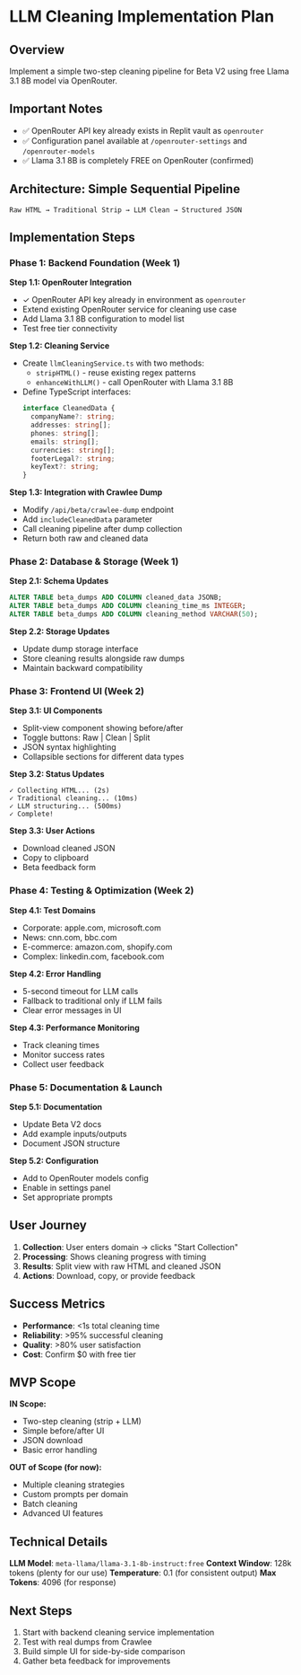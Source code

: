 # LLM Cleaning Implementation Plan

## Overview
Implement a simple two-step cleaning pipeline for Beta V2 using free Llama 3.1 8B model via OpenRouter.

## Important Notes
- ✅ OpenRouter API key already exists in Replit vault as `openrouter`
- ✅ Configuration panel available at `/openrouter-settings` and `/openrouter-models`
- ✅ Llama 3.1 8B is completely FREE on OpenRouter (confirmed)

## Architecture: Simple Sequential Pipeline
```
Raw HTML → Traditional Strip → LLM Clean → Structured JSON
```

## Implementation Steps

### Phase 1: Backend Foundation (Week 1)

**Step 1.1: OpenRouter Integration**
- ✓ OpenRouter API key already in environment as `openrouter`
- Extend existing OpenRouter service for cleaning use case
- Add Llama 3.1 8B configuration to model list
- Test free tier connectivity

**Step 1.2: Cleaning Service**
- Create `llmCleaningService.ts` with two methods:
  - `stripHTML()` - reuse existing regex patterns
  - `enhanceWithLLM()` - call OpenRouter with Llama 3.1 8B
- Define TypeScript interfaces:
  ```typescript
  interface CleanedData {
    companyName?: string;
    addresses: string[];
    phones: string[];
    emails: string[];
    currencies: string[];
    footerLegal?: string;
    keyText?: string;
  }
  ```

**Step 1.3: Integration with Crawlee Dump**
- Modify `/api/beta/crawlee-dump` endpoint
- Add `includeCleanedData` parameter
- Call cleaning pipeline after dump collection
- Return both raw and cleaned data

### Phase 2: Database & Storage (Week 1)

**Step 2.1: Schema Updates**
```sql
ALTER TABLE beta_dumps ADD COLUMN cleaned_data JSONB;
ALTER TABLE beta_dumps ADD COLUMN cleaning_time_ms INTEGER;
ALTER TABLE beta_dumps ADD COLUMN cleaning_method VARCHAR(50);
```

**Step 2.2: Storage Updates**
- Update dump storage interface
- Store cleaning results alongside raw dumps
- Maintain backward compatibility

### Phase 3: Frontend UI (Week 2)

**Step 3.1: UI Components**
- Split-view component showing before/after
- Toggle buttons: Raw | Clean | Split
- JSON syntax highlighting
- Collapsible sections for different data types

**Step 3.2: Status Updates**
```
✓ Collecting HTML... (2s)
✓ Traditional cleaning... (10ms)
✓ LLM structuring... (500ms)
✓ Complete!
```

**Step 3.3: User Actions**
- Download cleaned JSON
- Copy to clipboard
- Beta feedback form

### Phase 4: Testing & Optimization (Week 2)

**Step 4.1: Test Domains**
- Corporate: apple.com, microsoft.com
- News: cnn.com, bbc.com
- E-commerce: amazon.com, shopify.com
- Complex: linkedin.com, facebook.com

**Step 4.2: Error Handling**
- 5-second timeout for LLM calls
- Fallback to traditional only if LLM fails
- Clear error messages in UI

**Step 4.3: Performance Monitoring**
- Track cleaning times
- Monitor success rates
- Collect user feedback

### Phase 5: Documentation & Launch

**Step 5.1: Documentation**
- Update Beta V2 docs
- Add example inputs/outputs
- Document JSON structure

**Step 5.2: Configuration**
- Add to OpenRouter models config
- Enable in settings panel
- Set appropriate prompts

## User Journey

1. **Collection**: User enters domain → clicks "Start Collection"
2. **Processing**: Shows cleaning progress with timing
3. **Results**: Split view with raw HTML and cleaned JSON
4. **Actions**: Download, copy, or provide feedback

## Success Metrics

- **Performance**: <1s total cleaning time
- **Reliability**: >95% successful cleaning
- **Quality**: >80% user satisfaction
- **Cost**: Confirm $0 with free tier

## MVP Scope

**IN Scope:**
- Two-step cleaning (strip + LLM)
- Simple before/after UI
- JSON download
- Basic error handling

**OUT of Scope (for now):**
- Multiple cleaning strategies
- Custom prompts per domain
- Batch cleaning
- Advanced UI features

## Technical Details

**LLM Model**: `meta-llama/llama-3.1-8b-instruct:free`
**Context Window**: 128k tokens (plenty for our use)
**Temperature**: 0.1 (for consistent output)
**Max Tokens**: 4096 (for response)

## Next Steps

1. Start with backend cleaning service implementation
2. Test with real dumps from Crawlee
3. Build simple UI for side-by-side comparison
4. Gather beta feedback for improvements